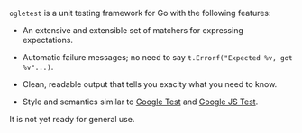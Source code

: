 `ogletest` is a unit testing framework for Go with the following features:

 *  An extensive and extensible set of matchers for expressing expectations.

 *  Automatic failure messages; no need to say `t.Errorf("Expected %v, got
    %v"...)`.

 *  Clean, readable output that tells you exaclty what you need to know.

 *  Style and semantics similar to [Google Test][googletest] and
    [Google JS Test][google-js-test].

It is not yet ready for general use.

[googletest]: http://code.google.com/p/googletest/
[google-js-test]: http://code.google.com/p/google-js-test/
